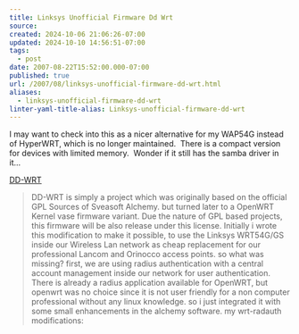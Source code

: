 ```yaml
---
title: Linksys Unofficial Firmware Dd Wrt
source: 
created: 2024-10-06 21:06:26-07:00
updated: 2024-10-10 14:56:51-07:00
tags:
  - post
date: 2007-08-22T15:52:00.000-07:00
published: true
url: /2007/08/linksys-unofficial-firmware-dd-wrt.html
aliases:
  - linksys-unofficial-firmware-dd-wrt
linter-yaml-title-alias: Linksys-unofficial-firmware-dd-wrt
---
```



I may want to check into this as a nicer alternative for my WAP54G instead of HyperWRT, which is no longer maintained.  There is a compact version for devices with limited memory.  Wonder if it still has the samba driver in it...  
  
[DD-WRT](http://www.dd-wrt.com/dd-wrtv2/ddwrt.php)  

> DD-WRT is simply a project which was originally based on the official GPL Sources of Sveasoft Alchemy. but turned later to a OpenWRT Kernel vase firmware variant. Due the nature of GPL based projects, this firmware will be also release under this license. Initially i wrote this modification to make it possible, to use the Linksys WRT54G/GS inside our Wireless Lan network as cheap replacement for our professional Lancom and Orinocco access points. so what was missing? first, we are using radius authentication with a central account management inside our network for user authentication. There is already a radius application available for OpenWRT, but openwrt was no choice since it is not user friendly for a non computer professional without any linux knowledge. so i just integrated it with some small enhancements in the alchemy software. my wrt-radauth modifications: